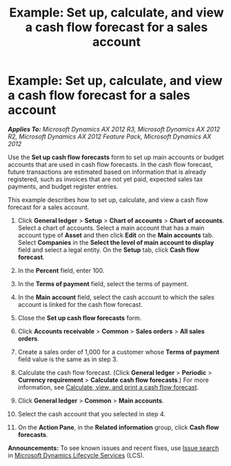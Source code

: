 ﻿---
title: 'Example: Set up, calculate, and view a cash flow forecast for a sales account'
TOCTitle: 'Example: Set up, calculate, and view a cash flow forecast for a sales account'
ms:assetid: 6805ef6f-2650-47cd-a2d4-9a3516abe8bb
ms:mtpsurl: https://technet.microsoft.com/en-us/library/Hh242599(v=AX.60)
ms:contentKeyID: 36057949
ms.date: 04/18/2014
mtps_version: v=AX.60
---

# Example: Set up, calculate, and view a cash flow forecast for a sales account 


_**Applies To:** Microsoft Dynamics AX 2012 R3, Microsoft Dynamics AX 2012 R2, Microsoft Dynamics AX 2012 Feature Pack, Microsoft Dynamics AX 2012_

Use the **Set up cash flow forecasts** form to set up main accounts or budget accounts that are used in cash flow forecasts. In the cash flow forecast, future transactions are estimated based on information that is already registered, such as invoices that are not yet paid, expected sales tax payments, and budget register entries.

This example describes how to set up, calculate, and view a cash flow forecast for a sales account.

1.  Click **General ledger** \> **Setup** \> **Chart of accounts** \> **Chart of accounts**. Select a chart of accounts. Select a main account that has a main account type of **Asset** and then click **Edit** on the **Main accounts** tab. Select **Companies** in the **Select the level of main account to display** field and select a legal entity. On the **Setup** tab, click **Cash flow forecast**.

2.  In the **Percent** field, enter 100.

3.  In the **Terms of payment** field, select the terms of payment.

4.  In the **Main account** field, select the cash account to which the sales account is linked for the cash flow forecast.

5.  Close the **Set up cash flow forecasts** form.

6.  Click **Accounts receivable** \> **Common** \> **Sales orders** \> **All sales orders**.

7.  Create a sales order of 1,000 for a customer whose **Terms of payment** field value is the same as in step 3.

8.  Calculate the cash flow forecast. (Click **General ledger** \> **Periodic** \> **Currency requirement** \> **Calculate cash flow forecasts**.) For more information, see [Calculate, view, and print a cash flow forecast](calculate-view-and-print-a-cash-flow-forecast.md).

9.  Click **General ledger** \> **Common** \> **Main accounts**.

10. Select the cash account that you selected in step 4.

11. On the **Action Pane**, in the **Related information** group, click **Cash flow forecasts**.

  
**Announcements:** To see known issues and recent fixes, use [Issue search](http://go.microsoft.com/fwlink/?linkid=389258) in [Microsoft Dynamics Lifecycle Services](http://go.microsoft.com/fwlink/?linkid=306505) (LCS).

